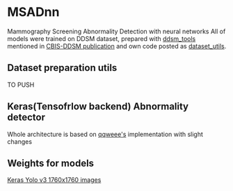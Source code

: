 # MSADnn
Mammography Screening Abnormality Detection with neural networks 
All of models were trained on DDSM dataset, prepared with [ddsm_tools](https://github.com/fjeg/ddsm_tools) mentioned in [CBIS-DDSM publication](https://www.nature.com/articles/sdata2017177) and own code posted as [dataset_utils]().
## Dataset preparation utils
TO PUSH
## Keras(Tensofrlow backend) Abnormality detector
Whole architecture is based on [qqweee's](https://github.com/qqwweee/keras-yolo3) implementation with slight changes
## Weights for models
[Keras Yolo v3 1760x1760 images](https://drive.google.com/open?id=1ao27Ba1vGp23pZZybotnbkG5D7BjC84N)
